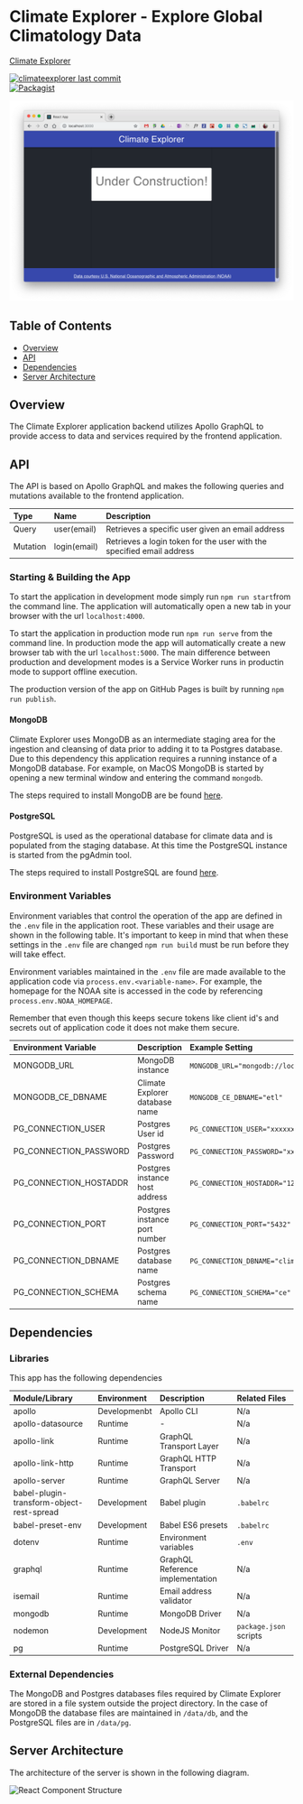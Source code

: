 # Climate Explorer - Explore Global Climatology Data
[Climate Explorer](https://jdmedlock.github.io/climateexplorer/)
<br/>

[![climateexplorer last commit](https://img.shields.io/github/last-commit/google/skia.svg)](https://github.com/jdmedlock/climateexplorer)
<br/>
[![Packagist](https://img.shields.io/packagist/l/doctrine/orm.svg)](https://github.com/jdmedlock/climateexplorer/)


![Screenshot](https://github.com/jdmedlock/climateexplorer/blob/development/docs/ce_screenshot.png)

## Table of Contents

* [Overview](#overview)
* [API](#api)
* [Dependencies](#dependencies)
* [Server Architecture](#serve-architecture)

## Overview

The Climate Explorer application backend utilizes Apollo GraphQL to provide 
access to data and services required by the frontend application.

## API

The API is based on Apollo GraphQL and makes the following queries and
mutations available to the frontend application.

| Type     | Name        | Description     |
|:---------|:------------|:----------------|
| Query    | user(email) | Retrieves a specific user given an email address |
| Mutation | login(email) | Retrieves a login token for the user with the specified email address |


### Starting & Building the App

To start the application in development mode simply run `npm run start`from
the command line. The application will automatically open a new tab in your
browser with the url `localhost:4000`.

To start the application in production mode run `npm run serve`
from the command line. In production mode the app will automatically create a
new browser tab with the url `localhost:5000`. The main difference between
production and development modes is a Service Worker runs in productin mode to
support offline execution.

The production version of the app on GitHub Pages is built by running `npm run publish`.

#### MongoDB

Climate Explorer uses MongoDB as an intermediate staging area for the ingestion
and cleansing of data prior to adding it to ta Postgres database. Due to this
dependency this application requires a running instance of a MongoDB database.
For example, on MacOS MongoDB is started by opening a new terminal window and
entering the command `mongodb`.

The steps required to install MongoDB are be found [here](https://docs.mongodb.com/manual/installation/).

#### PostgreSQL

PostgreSQL is used as the operational database for climate data and is
populated from the staging database. At this time the PostgreSQL instance is 
started from the pgAdmin tool.

The steps required to install PostgreSQL are found [here](https://www.postgresql.org/download/).

### Environment Variables

Environment variables that control the operation of the app are defined in the
`.env` file in the application root. These variables and their usage are shown
in the following table. It's important to keep in mind that when these settings
in the `.env` file are changed `npm run build` must be run before they will
take effect.

Environment variables maintained in the `.env` file are made available to the
application code via `process.env.<variable-name>`. For example, the
homepage for the NOAA site is accessed in the code by referencing
`process.env.NOAA_HOMEPAGE`.

Remember that even though this keeps secure tokens like client id's and secrets
out of application code it does not make them secure.

| Environment Variable    | Description | Example Setting |
|:------------------------|:------------|:----------------|
| MONGODB_URL             | MongoDB instance | `MONGODB_URL="mongodb://localhost:27017/etl"` |
| MONGODB_CE_DBNAME       | Climate Explorer database name | `MONGODB_CE_DBNAME="etl"` |
| PG_CONNECTION_USER      | Postgres User id | `PG_CONNECTION_USER="xxxxxxxx"` |
| PG_CONNECTION_PASSWORD  | Postgres Password | `PG_CONNECTION_PASSWORD="xxxxxxxx"` |
| PG_CONNECTION_HOSTADDR  | Postgres instance host address | `PG_CONNECTION_HOSTADDR="127.0.0.1"` |
| PG_CONNECTION_PORT      | Postgres instance port number | `PG_CONNECTION_PORT="5432"` |
| PG_CONNECTION_DBNAME    | Postgres database name | `PG_CONNECTION_DBNAME="climateexplorer"` |
| PG_CONNECTION_SCHEMA    | Postgres schema name | `PG_CONNECTION_SCHEMA="ce"` |

## Dependencies

### Libraries

This app has the following dependencies

| Module/Library | Environment | Description | Related Files |
|:---------------|:------------|:------------|:--------------|
| apollo         | Developmenbt | Apollo CLI  | N/a |
| apollo-datasource | Runtime  | - | N/a |
| apollo-link    | Runtime     | GraphQL Transport Layer | N/a |
| apollo-link-http | Runtime   | GraphQL HTTP Transport | N/a |
| apollo-server  | Runtime     | GraphQL Server | N/a |
| babel-plugin-transform-object-rest-spread | Development | Babel plugin | `.babelrc` |
| babel-preset-env | Development | Babel ES6 presets | `.babelrc` |
| dotenv         | Runtime     | Environment variables | `.env` |
| graphql        | Runtime     | GraphQL Reference implementation | N/a |
| isemail        | Runtime     | Email address validator | N/a |
| mongodb        | Runtime     | MongoDB Driver | N/a |
| nodemon        | Development | NodeJS Monitor | `package.json` scripts |
| pg             | Runtime     | PostgreSQL Driver | N/a |

### External Dependencies

The MongoDB and Postgres databases files required by Climate Explorer are
stored in a file system outside the project directory. In the case of MongoDB
the database files are maintained in `/data/db`, and the PostgreSQL files are
in `/data/pg`.

## Server Architecture

The architecture of the server is shown in the following diagram.

![React Component Structure](https://github.com/jdmedlock/climateexplorer/blob/development/docs/ce_server_architecture.png)
